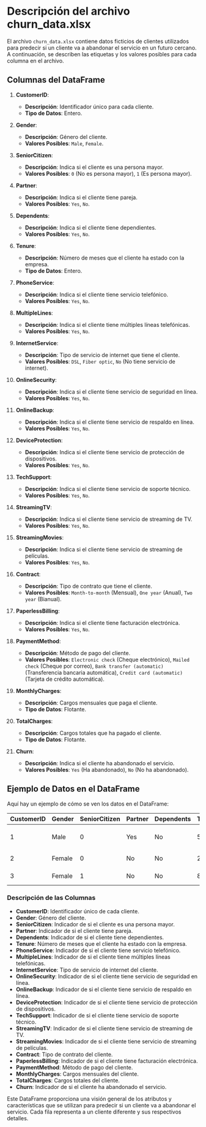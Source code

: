 
# Descripción del archivo churn_data.xlsx

El archivo `churn_data.xlsx` contiene datos ficticios de clientes utilizados para predecir si un cliente va a abandonar el servicio en un futuro cercano. A continuación, se describen las etiquetas y los valores posibles para cada columna en el archivo.

## Columnas del DataFrame

1. **CustomerID**:
   - **Descripción**: Identificador único para cada cliente.
   - **Tipo de Datos**: Entero.

2. **Gender**:
   - **Descripción**: Género del cliente.
   - **Valores Posibles**: `Male`, `Female`.

3. **SeniorCitizen**:
   - **Descripción**: Indica si el cliente es una persona mayor.
   - **Valores Posibles**: `0` (No es persona mayor), `1` (Es persona mayor).

4. **Partner**:
   - **Descripción**: Indica si el cliente tiene pareja.
   - **Valores Posibles**: `Yes`, `No`.

5. **Dependents**:
   - **Descripción**: Indica si el cliente tiene dependientes.
   - **Valores Posibles**: `Yes`, `No`.

6. **Tenure**:
   - **Descripción**: Número de meses que el cliente ha estado con la empresa.
   - **Tipo de Datos**: Entero.

7. **PhoneService**:
   - **Descripción**: Indica si el cliente tiene servicio telefónico.
   - **Valores Posibles**: `Yes`, `No`.

8. **MultipleLines**:
   - **Descripción**: Indica si el cliente tiene múltiples líneas telefónicas.
   - **Valores Posibles**: `Yes`, `No`.

9. **InternetService**:
   - **Descripción**: Tipo de servicio de internet que tiene el cliente.
   - **Valores Posibles**: `DSL`, `Fiber optic`, `No` (No tiene servicio de internet).

10. **OnlineSecurity**:
    - **Descripción**: Indica si el cliente tiene servicio de seguridad en línea.
    - **Valores Posibles**: `Yes`, `No`.

11. **OnlineBackup**:
    - **Descripción**: Indica si el cliente tiene servicio de respaldo en línea.
    - **Valores Posibles**: `Yes`, `No`.

12. **DeviceProtection**:
    - **Descripción**: Indica si el cliente tiene servicio de protección de dispositivos.
    - **Valores Posibles**: `Yes`, `No`.

13. **TechSupport**:
    - **Descripción**: Indica si el cliente tiene servicio de soporte técnico.
    - **Valores Posibles**: `Yes`, `No`.

14. **StreamingTV**:
    - **Descripción**: Indica si el cliente tiene servicio de streaming de TV.
    - **Valores Posibles**: `Yes`, `No`.

15. **StreamingMovies**:
    - **Descripción**: Indica si el cliente tiene servicio de streaming de películas.
    - **Valores Posibles**: `Yes`, `No`.

16. **Contract**:
    - **Descripción**: Tipo de contrato que tiene el cliente.
    - **Valores Posibles**: `Month-to-month` (Mensual), `One year` (Anual), `Two year` (Bianual).

17. **PaperlessBilling**:
    - **Descripción**: Indica si el cliente tiene facturación electrónica.
    - **Valores Posibles**: `Yes`, `No`.

18. **PaymentMethod**:
    - **Descripción**: Método de pago del cliente.
    - **Valores Posibles**: `Electronic check` (Cheque electrónico), `Mailed check` (Cheque por correo), `Bank transfer (automatic)` (Transferencia bancaria automática), `Credit card (automatic)` (Tarjeta de crédito automática).

19. **MonthlyCharges**:
    - **Descripción**: Cargos mensuales que paga el cliente.
    - **Tipo de Datos**: Flotante.

20. **TotalCharges**:
    - **Descripción**: Cargos totales que ha pagado el cliente.
    - **Tipo de Datos**: Flotante.

21. **Churn**:
    - **Descripción**: Indica si el cliente ha abandonado el servicio.
    - **Valores Posibles**: `Yes` (Ha abandonado), `No` (No ha abandonado).

## Ejemplo de Datos en el DataFrame

Aquí hay un ejemplo de cómo se ven los datos en el DataFrame:

| CustomerID | Gender | SeniorCitizen | Partner | Dependents | Tenure | PhoneService | MultipleLines | InternetService | OnlineSecurity | OnlineBackup | DeviceProtection | TechSupport | StreamingTV | StreamingMovies | Contract | PaperlessBilling | PaymentMethod               | MonthlyCharges | TotalCharges | Churn |
|------------|--------|---------------|---------|------------|--------|--------------|---------------|-----------------|----------------|--------------|------------------|-------------|-------------|-----------------|----------|------------------|-----------------------------|----------------|--------------|-------|
| 1          | Male   | 0             | Yes     | No         | 5      | Yes          | No            | DSL             | No             | Yes          | No               | No          | No          | Yes             | Month-to-month | Yes              | Electronic check            | 29.85          | 188.95       | No    |
| 2          | Female | 0             | No      | No         | 2      | Yes          | No            | DSL             | Yes            | No           | No               | Yes         | No          | No              | Two year     | No               | Mailed check                | 56.95          | 108.15       | No    |
| 3          | Female | 1             | No      | No         | 8      | No           | No            | Fiber optic     | No             | Yes          | Yes              | No          | Yes         | Yes             | One year      | Yes              | Bank transfer (automatic)   | 53.85          | 869.45       | Yes   |

### Descripción de las Columnas

- **CustomerID**: Identificador único de cada cliente.
- **Gender**: Género del cliente.
- **SeniorCitizen**: Indicador de si el cliente es una persona mayor.
- **Partner**: Indicador de si el cliente tiene pareja.
- **Dependents**: Indicador de si el cliente tiene dependientes.
- **Tenure**: Número de meses que el cliente ha estado con la empresa.
- **PhoneService**: Indicador de si el cliente tiene servicio telefónico.
- **MultipleLines**: Indicador de si el cliente tiene múltiples líneas telefónicas.
- **InternetService**: Tipo de servicio de internet del cliente.
- **OnlineSecurity**: Indicador de si el cliente tiene servicio de seguridad en línea.
- **OnlineBackup**: Indicador de si el cliente tiene servicio de respaldo en línea.
- **DeviceProtection**: Indicador de si el cliente tiene servicio de protección de dispositivos.
- **TechSupport**: Indicador de si el cliente tiene servicio de soporte técnico.
- **StreamingTV**: Indicador de si el cliente tiene servicio de streaming de TV.
- **StreamingMovies**: Indicador de si el cliente tiene servicio de streaming de películas.
- **Contract**: Tipo de contrato del cliente.
- **PaperlessBilling**: Indicador de si el cliente tiene facturación electrónica.
- **PaymentMethod**: Método de pago del cliente.
- **MonthlyCharges**: Cargos mensuales del cliente.
- **TotalCharges**: Cargos totales del cliente.
- **Churn**: Indicador de si el cliente ha abandonado el servicio.

Este DataFrame proporciona una visión general de los atributos y características que se utilizan para predecir si un cliente va a abandonar el servicio. Cada fila representa a un cliente diferente y sus respectivos detalles.
